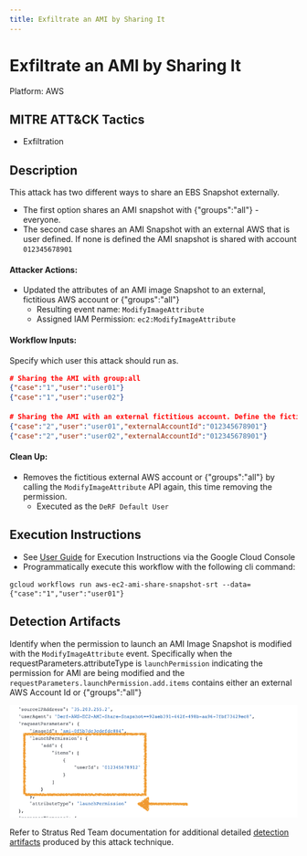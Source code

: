 ```yaml
---
title: Exfiltrate an AMI by Sharing It
---
```


# Exfiltrate an AMI by Sharing It


Platform: AWS

## MITRE ATT&CK Tactics


- Exfiltration

## Description


This attack has two different ways to share an EBS Snapshot externally. 
- The first option shares an AMI snapshot with {"groups":"all"} - everyone.
- The second case shares an AMI Snapshot with an external AWS that is user defined. If none is defined the AMI snapshot is shared with account `012345678901`

#### Attacker Actions: 

- Updated the attributes of an AMI image Snapshot to an external, fictitious AWS account or {"groups":"all"}
  - Resulting event name: `ModifyImageAttribute`
  - Assigned IAM Permission: `ec2:ModifyImageAttribute`

#### Workflow Inputs: 
Specify which user this attack should run as.   
```json
# Sharing the AMI with group:all
{"case":"1","user":"user01"}
{"case":"1","user":"user02"}

# Sharing the AMI with an external fictitious account. Define the fictitious account ID as the externalAccountId, a 12 digit numeric string, example below.
{"case":"2","user":"user01","externalAccountId":"012345678901"}
{"case":"2","user":"user02","externalAccountId":"012345678901"}
```

#### Clean Up: 

- Removes the fictitious external AWS account or {"groups":"all"} by calling the `ModifyImageAttribute` API again, this time removing the permission.
  - Executed as the `DeRF Default User`

## Execution Instructions

- See [User Guide](../../user-guide/execution-user-permissions.md) for Execution Instructions via the Google Cloud Console
- Programmatically execute this workflow with the following cli command:

```
gcloud workflows run aws-ec2-ami-share-snapshot-srt --data={"case":"1","user":"user01"}  
```


## Detection Artifacts


Identify when the permission to launch an AMI Image Snapshot is modified with the <code>ModifyImageAttribute</code> event.  Specifically when the requestParameters.attributeType is `launchPermission` indicating the permission for AMI are being modified and the `requestParameters.launchPermission.add.items` contains either an external AWS Account Id or {"groups":"all"}

![](../images/../../images/ec2-share-ami.png)

Refer to Stratus Red Team documentation for additional detailed [detection artifacts](https://stratus-red-team.cloud/attack-techniques/AWS/aws.exfiltration.ec2-share-ami/) produced by this attack technique.

